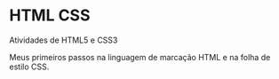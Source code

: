 # HTML CSS
 Atividades de HTML5 e CSS3

 Meus primeiros passos na linguagem de marcação HTML e na folha de estilo CSS.
